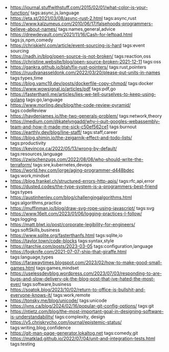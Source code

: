 - https://journal.stuffwithstuff.com/2015/02/01/what-color-is-your-function/ tags:async,js,language
- https://eta.st/2021/03/08/async-rust-2.html tags:async,rust
- https://www.kalzumeus.com/2010/06/17/falsehoods-programmers-believe-about-names/ tags:names,general,advice
- https://drewdevault.com/2021/11/16/Cash-for-leftpad.html tags:js,npm,comedy
- https://chriskiehl.com/article/event-sourcing-is-hard tags:event sourcing
- https://nadh.in/blog/open-source-is-not-broken/ tags:reaction,oss
- https://christine.website/blog/open-source-broken-2021-12-11 tags:oss
- https://gankra.github.io/blah/fix-rust-pointers/ tags:rust,pointers
- https://ruudvanasseldonk.com/2022/03/20/please-put-units-in-names tags:types,time
- https://blog.vamc19.dev/posts/dockerfile-copy-chmod/ tags:docker
- https://www.wowsignal.io/articles/pdf tags:pdf,go
- https://fasterthanli.me/articles/lies-we-tell-ourselves-to-keep-using-golang tags:go,language
- https://www.morling.dev/blog/the-code-review-pyramid/ tags:codeReview
- https://haydenjames.io/the-two-generals-problem/ tags:network,theory
- https://medium.com/@katelyngadd/why-i-quit-googles-webassembly-team-and-how-it-made-me-sick-c50ef562ce1 tags:burnout
- https://earthly.dev/blog/line-staff/ tags:staff,career
- https://blog.shimin.io/the-zeigarnik-effect-and-todo-lists/ tags:productivity
- https://kevincox.ca/2022/05/13/wrong-by-default/ tags:resources,language
- https://zwischenzugs.com/2022/08/08/who-should-write-the-terraform/ tags:sre,kubernetes,devops
- https://world.hey.com/jorge/aging-programmer-d448bdec tags:work,mindset
- https://blog.frankel.ch/structured-errors-http-apis/ tags:rfc,api,error
- https://dusted.codes/the-type-system-is-a-programmers-best-friend tags:types
- https://austinhenley.com/blog/challengingalgorithms.html tags:algorithms,practice
- https://muffinman.io/blog/draw-svg-rope-using-javascript/ tags:svg
- https://www.16elt.com/2023/01/06/logging-practices-I-follow/ tags:logging
- https://matt.blwt.io/post/corporate-legibility-for-engineers/ tags:softSkills,business
- https://www.sqlite.org/fasterthanfs.html tags:sqlite,io
- https://taylor.town/code-blocks tags:syntax,style
- https://jtarchie.com/posts/2023-03-05 tags:configuration,language
- https://fogknife.com/2021-07-07-ship-that-giraffe.html tags:language,types
- https://farawaytimes.blogspot.com/2023/02/how-to-make-good-small-games.html tags:games,mindset
- https://uselessdevblog.wordpress.com/2023/07/03/responding-to-are-bugs-and-slow-delivery-ok-the-blog-post-that-ive-hated-the-most-ever/ tags:software,business
- https://soatok.blog/2023/10/02/return-to-office-is-bullshit-and-everyone-knows-it/ tags:work,remote
- https://tonsky.me/blog/unicode/ tags:unicode
- https://jvns.ca/blog/2024/02/16/popular-git-config-options/ tags:git
- https://ntietz.com/blog/the-most-important-goal-in-designing-software-is-understandability/ tags:complexity, design
- https://v5.chriskrycho.com/journal/epistemic-status/ tags:writing,blog,confidence
- https://git-man-page-generator.lokaltog.net tags:comedy,git
- https://matklad.github.io/2022/07/04/unit-and-integration-tests.html tags:testing
